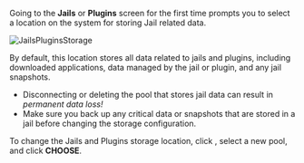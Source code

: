 &NewLine;
Going to the **Jails** or **Plugins** screen for the first time prompts you to select a location on the system for storing Jail related data.

![JailsPluginsStorage](/images/CORE/Jails/JailsPluginsStoragePool.png "Choosing a Storage Pool for Jails and Plugins")

By default, this location stores all data related to jails and plugins, including downloaded applications, data managed by the jail or plugin, and any jail snapshots.

* Disconnecting or deleting the pool that stores jail data can result in *permanent data loss!*
* Make sure you back up any critical data or snapshots that are stored in a jail before changing the storage configuration.

To change the Jails and Plugins storage location, click <i class="fa fa-cog" aria-hidden="true" title="Settings"></i>, select a new pool, and click **CHOOSE**.